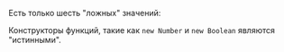 Есть только шесть "ложных" значений:

Конструкторы функций, такие как `new Number` и `new Boolean` являются "истинными".

